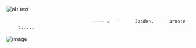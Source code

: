 
![alt text](https://64.media.tumblr.com/b59fda644cd6c1898c7794234e74999e/130abe7d406aaacc-e5/s500x750/390b3c5f98d040f67c7a268fed1d3935177cd1b2.pnj)


                                    ----- ★ㅤㅤ۫ㅤㅤ  ㅤ۫Jaiden.   ㅤ𓈒 aroaceㅤׂㅤㅤㅤ۫۫------

![image](https://encrypted-tbn0.gstatic.com/images?q=tbn:ANd9GcQovTCTc3znapCjnrQngVK1tPT-NiIm2PKxDuOwOQiwUg&s)
